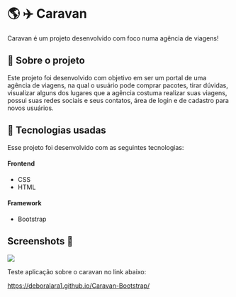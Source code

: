 # :earth_americas: :airplane: Caravan 
Caravan é um projeto desenvolvido com foco numa agência de viagens!


## :page_with_curl: Sobre o projeto
Este projeto foi desenvolvido com objetivo em ser um portal de uma agência de viagens, na qual o usuário pode comprar pacotes, tirar dúvidas, visualizar alguns dos lugares que a agência costuma realizar suas viagens, possui suas redes sociais e seus contatos, área de login e de cadastro para novos usuários.
 
 
## :rocket: Tecnologias usadas
 
Esse projeto foi desenvolvido com as seguintes tecnologias:
 
 
#### Frontend
* CSS
* HTML

#### Framework

*  Bootstrap 

## Screenshots :movie_camera:



![](resource/caravan1.gif)

Teste aplicação sobre o caravan no link abaixo:

https://deboralara1.github.io/Caravan-Bootstrap/
